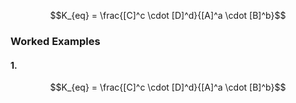 $$K_{eq} = \frac{[C]^c \cdot [D]^d}{[A]^a \cdot [B]^b}$$

### Worked Examples
#### 1.
$$K_{eq} = \frac{[C]^c \cdot [D]^d}{[A]^a \cdot [B]^b}$$
